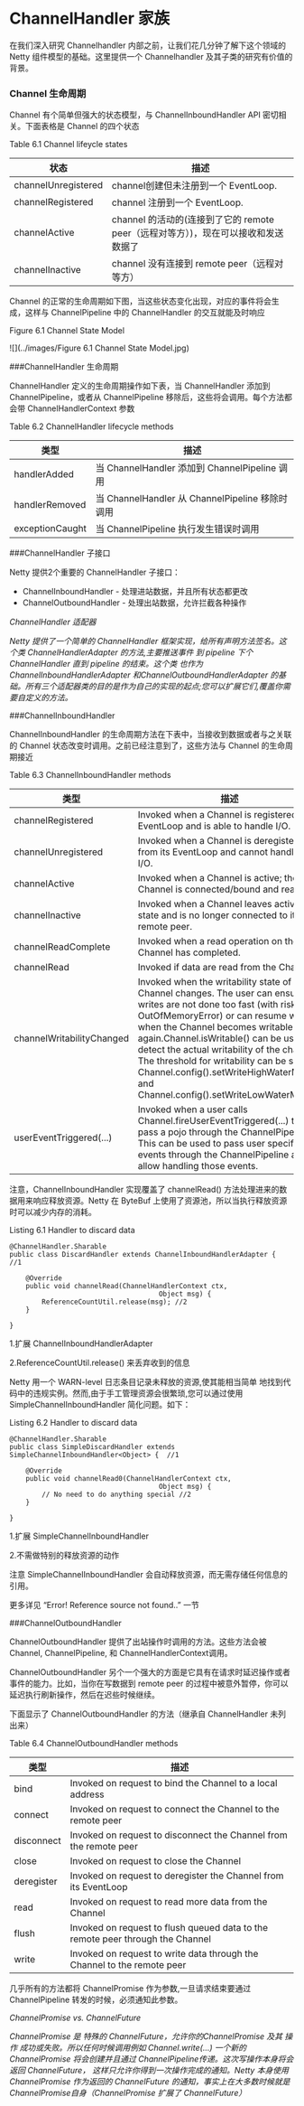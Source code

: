 ChannelHandler 家族
====

在我们深入研究 Channelhandler 内部之前，让我们花几分钟了解下这个领域的 Netty 组件模型的基础。这里提供一个  Channelhandler 及其子类的研究有价值的背景。

### Channel 生命周期

Channel 有个简单但强大的状态模型，与
ChannelInboundHandler API  密切相关。下面表格是 Channel 的四个状态

Table 6.1 Channel lifeycle states

状态 | 描述
-----|---------
channelUnregistered  | channel创建但未注册到一个 EventLoop.
channelRegistered  | channel 注册到一个 EventLoop.
channelActive | channel 的活动的(连接到了它的  remote peer（远程对等方）)，现在可以接收和发送数据了
channelInactive  | channel 没有连接到 remote peer（远程对等方）

Channel 的正常的生命周期如下图，当这些状态变化出现，对应的事件将会生成，这样与 ChannelPipeline 中的 ChannelHandler 的交互就能及时响应

Figure 6.1 Channel State Model

![](../images/Figure 6.1 Channel State Model.jpg)

###ChannelHandler 生命周期

ChannelHandler 定义的生命周期操作如下表，当 ChannelHandler 添加到 ChannelPipeline，或者从 ChannelPipeline 移除后，这些将会调用。每个方法都会带 ChannelHandlerContext 参数

Table 6.2 ChannelHandler lifecycle methods

类型 | 描述
-----|---------
handlerAdded  | 当 ChannelHandler 添加到 ChannelPipeline 调用
handlerRemoved | 当 ChannelHandler 从 ChannelPipeline 移除时调用
exceptionCaught | 当 ChannelPipeline 执行发生错误时调用

###ChannelHandler 子接口

Netty 提供2个重要的 ChannelHandler 子接口：

* ChannelInboundHandler - 处理进站数据，并且所有状态都更改
* ChannelOutboundHandler - 处理出站数据，允许拦截各种操作

*ChannelHandler 适配器*

*Netty 提供了一个简单的 ChannelHandler 框架实现，给所有声明方法签名。这个类 ChannelHandlerAdapter 的方法,主要推送事件 到 pipeline 下个 ChannelHandler 直到 pipeline 的结束。这个类
也作为 ChannelInboundHandlerAdapter 和ChannelOutboundHandlerAdapter 的基础。所有三个适配器类的目的是作为自己的实现的起点;您可以扩展它们,覆盖你需要自定义的方法。*

###ChannelInboundHandler 

ChannelInboundHandler  的生命周期方法在下表中，当接收到数据或者与之关联的 Channel 状态改变时调用。之前已经注意到了，这些方法与 Channel 的生命周期接近

Table 6.3 ChannelInboundHandler methods

类型 | 描述
-----|---------
channelRegistered  | Invoked when a Channel is registered to its EventLoop and is able to handle I/O.
channelUnregistered  | Invoked when a Channel is deregistered from its EventLoop and cannot handle any I/O.
channelActive  | Invoked when a Channel is active; the Channel is connected/bound and ready.
channelInactive | Invoked when a Channel leaves active state and is no longer connected to its remote peer.
channelReadComplete  |  Invoked when a read operation on the Channel has completed.
channelRead  | Invoked if data are read from the Channel.
channelWritabilityChanged |  Invoked when the writability state of the Channel changes. The user can ensure writes are not done too fast (with risk of an OutOfMemoryError) or can resume writes when the Channel becomes writable again.Channel.isWritable() can be used to detect the actual writability of the channel. The threshold for writability can be set via Channel.config().setWriteHighWaterMark() and Channel.config().setWriteLowWaterMark().
userEventTriggered(...) | Invoked when a user calls Channel.fireUserEventTriggered(...) to pass a pojo through the ChannelPipeline. This can be used to pass user specific events through the ChannelPipeline and so allow handling those events.

注意，ChannelInboundHandler 实现覆盖了 channelRead() 方法处理进来的数据用来响应释放资源。Netty 在 ByteBuf 上使用了资源池，所以当执行释放资源时可以减少内存的消耗。

Listing 6.1 Handler to discard data
 
	@ChannelHandler.Sharable
	public class DiscardHandler extends ChannelInboundHandlerAdapter {		//1
	
	    @Override
	    public void channelRead(ChannelHandlerContext ctx,
	                                     Object msg) {
	        ReferenceCountUtil.release(msg); //2
	    }
	
	}

1.扩展 ChannelInboundHandlerAdapter

2.ReferenceCountUtil.release() 来丢弃收到的信息

Netty 用一个 WARN-level 日志条目记录未释放的资源,使其能相当简单
地找到代码中的违规实例。然而,由于手工管理资源会很繁琐,您可以通过使用 SimpleChannelInboundHandler 简化问题。如下：

Listing 6.2 Handler to discard data

	@ChannelHandler.Sharable
	public class SimpleDiscardHandler extends SimpleChannelInboundHandler<Object> {  //1
	
	    @Override
	    public void channelRead0(ChannelHandlerContext ctx,
	                                     Object msg) {
			// No need to do anything special //2
	    }
	
	}

1.扩展 SimpleChannelInboundHandler

2.不需做特别的释放资源的动作

注意 SimpleChannelInboundHandler 会自动释放资源，而无需存储任何信息的引用。

更多详见 “Error! Reference source not found..” 一节

###ChannelOutboundHandler 

ChannelOutboundHandler 提供了出站操作时调用的方法。这些方法会被 Channel, ChannelPipeline, 和 ChannelHandlerContext调用。

ChannelOutboundHandler 另个一个强大的方面是它具有在请求时延迟操作或者事件的能力。比如，当你在写数据到 remote peer 的过程中被意外暂停，你可以延迟执行刷新操作，然后在迟些时候继续。

下面显示了 ChannelOutboundHandler 的方法（继承自 ChannelHandler 未列出来）


Table 6.4 ChannelOutboundHandler methods

类型 | 描述
-----|---------
bind  | Invoked on request to bind the Channel to a local address
connect |  Invoked on request to connect the Channel to the remote peer
disconnect |  Invoked on request to disconnect the Channel from the remote peer
close  | Invoked on request to close the Channel
deregister |  Invoked on request to deregister the Channel from its EventLoop
read  | Invoked on request to read more data from the Channel
flush  | Invoked on request to flush queued data to the remote peer through the Channel
write  | Invoked on request to write data through the Channel to the remote peer

几乎所有的方法都将 ChannelPromise 作为参数,一旦请求结束要通过 ChannelPipeline 转发的时候，必须通知此参数。

*ChannelPromise vs. ChannelFuture*

*ChannelPromise 是 特殊的 ChannelFuture，允许你的ChannelPromise 及其 操作 成功或失败。所以任何时候调用例如 Channel.write(...) 一个新的  ChannelPromise 将会创建并且通过 ChannelPipeline传递。这次写操作本身将会返回 ChannelFuture， 这样只允许你得到一次操作完成的通知。Netty 本身使用 ChannelPromise 作为返回的 ChannelFuture 的通知，事实上在大多数时候就是 ChannelPromise自身（ChannelPromise 扩展了 ChannelFuture）*